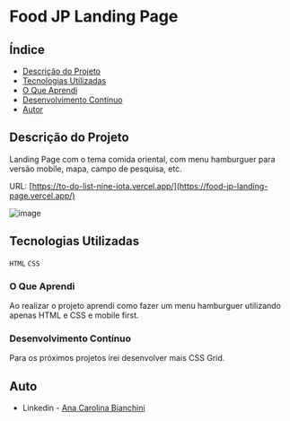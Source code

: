 <h1>Food JP Landing Page</h1>

## Índice

- [Descrição do Projeto](#descrição-do-projeto)
- [Tecnologias Utilizadas](#tecnologias-utilizadas)
- [O Que Aprendi](#o-que-aprendi)
- [Desenvolvimento Contínuo](#desenvolvimento-contínuo)
- [Autor](#autor)

## Descrição do Projeto 

Landing Page com o tema comida oriental, com menu hamburguer para versão mobile, mapa, campo de pesquisa, etc. 

URL: [https://to-do-list-nine-iota.vercel.app/](https://food-jp-landing-page.vercel.app/)

![image](https://github.com/carolbianchini/food-jp-landing-page/assets/122060348/75b99c1c-2abc-4b49-9e5e-521dde448cb8)

## Tecnologias Utilizadas

`HTML`
`CSS`


### O Que Aprendi

Ao realizar o projeto aprendi como fazer um menu hamburguer utilizando apenas HTML e CSS e mobile first. 

### Desenvolvimento Contínuo

Para os próximos projetos irei desenvolver mais CSS Grid.

## Auto

- Linkedin - [Ana Carolina Bianchini](https://www.linkedin.com/in/ana-carolina-bianchini-desenvolvedora-front-end/)
